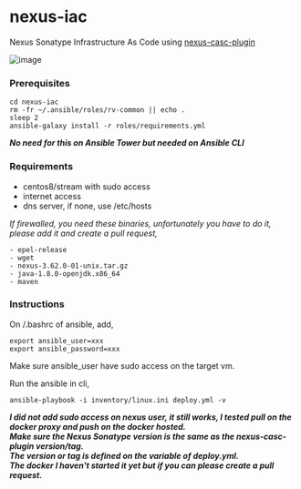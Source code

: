 # nexus-iac
Nexus Sonatype Infrastructure As Code using [nexus-casc-plugin](https://github.com/AdaptiveConsulting/nexus-casc-plugin)

![image](https://github.com/rv-ansible/nexus-iac/assets/35533668/afc87414-7881-4556-80f1-1dc93ceeab3a)

### Prerequisites
```
cd nexus-iac
rm -fr ~/.ansible/roles/rv-common || echo .
sleep 2
ansible-galaxy install -r roles/requirements.yml
```
***No need for this on Ansible Tower but needed on Ansible CLI***

### Requirements
- centos8/stream with sudo access
- internet access
- dns server, if none, use /etc/hosts

_If firewalled, you need these binaries, 
unfortunately you have to do it, 
please add it and create a pull request,_
```
- epel-release
- wget
- nexus-3.62.0-01-unix.tar.gz
- java-1.8.0-openjdk.x86_64
- maven
```

### Instructions

On <home>/.bashrc of ansible, add,
```
export ansible_user=xxx
export ansible_password=xxx
```
Make sure ansible_user have sudo access on the target vm.

Run the ansible in cli,
```
ansible-playbook -i inventory/linux.ini deploy.yml -v
```

***I did not add sudo access on nexus user, it still works, I tested pull on the docker proxy and push on the docker hosted.***</br>
***Make sure the Nexus Sonatype version is the same as the nexus-casc-plugin version/tag.***</br>
***The version or tag is defined on the variable of deploy.yml.***</br>
***The docker I haven't started it yet but if you can please create a pull request.***</br>
